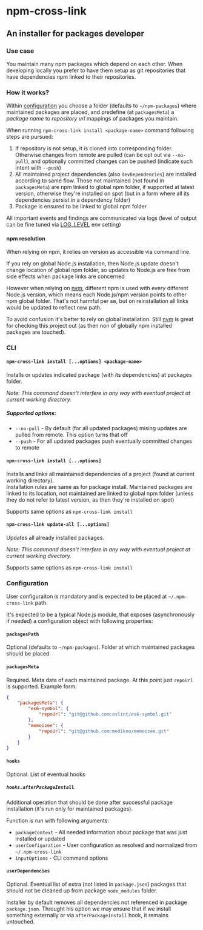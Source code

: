 # npm-cross-link

## An installer for packages developer

### Use case

You maintain many npm packages which depend on each other. When developing locally you prefer to have them setup as git repositories that have dependencies npm linked to their repositories.

### How it works?

Within [configuration](#configuration) you choose a folder (defaults to `~/npm-packages`) where maintained packages are placed, and predefine (at `packagesMeta`) a _package name_ to _repository url_ mappings of packages you maintain.

When running `npm-cross-link install <package-name>` command following steps are pursued:

1. If repository is not setup, it is cloned into corresponding folder. Otherwise changes from remote are pulled (can be opt out via `--no-pull`), and optionally committed changes can be pushed (indicate such intent with `--push`)
2. All maintained project dependencies (also `devDependencies`) are installed according to same flow. Those not maintained (not found in `packagesMeta`) are npm linked to global npm folder, if supported at latest version, otherwise they're installed on spot (but in a form where all its dependencies persist in a dependency folder)
3. Package is ensured to be linked to global npm folder

All important events and findings are communicated via logs (level of output can be fine tuned via [LOG_LEVEL](https://github.com/medikoo/log4/#log_level) env setting)

#### npm resolution

When relying on npm, it relies on version as accessible via command line.

If you rely on global Node.js installation, then Node.js update doesn't change location of global npm folder, so updates to Node.js are free from side effects when package links are concerned

However when relying on [nvm](https://github.com/creationix/nvm), different npm is used with every different Node.js version, which means each Node.js/npm version points to other npm global folder. That's not harmful per se, but on reinstallation all links would be updated to reflect new path.

To avoid confusion it's better to rely on global installation. Still [nvm](https://github.com/creationix/nvm) is great for checking this project out (as then non of globally npm installed packages are touched).

### CLI

#### `npm-cross-link install [...options] <package-name>`

Installs or updates indicated package (with its dependencies) at packages folder.

_Note: This command doesn't interfere in any way with eventual project at current working directory._

##### Supported options:

-   `--no-pull` - By default (for all updated packages) mising updates are pulled from remote. This option turns that off
-   `--push` - For all updated packages push eventually committed changes to remote

#### `npm-cross-link install [...options]`

Installs and links all maintained dependencies of a project (found at current working directory).  
Installation rules are same as for package install. Maintained packages are linked to its location, not maintained are linked to global npm folder (unless they do not refer to latest version, as then they're installed on spot)

Supports same options as `npm-cross-link install`

#### `npm-cross-link update-all [...options]`

Updates all already installed packages.

_Note: This command doesn't interfere in any way with eventual project at current working directory._

Supports same options as `npm-cross-link install`

### Configuration

User configuraiton is mandatory and is expected to be placed at `~/.npm-cross-link` path.

It's expected to be a typical Node.js module, that exposes (asynchronously if needed) a configuration object with following properties:

#### `packagesPath`

Optional (defaults to `~/npm-packages`). Folder at which maintained packages should be placed

#### `packagesMeta`

Required. Meta data of each maintained package. At this point just `repoUrl` is supported. Example form:

```json
{
	"packagesMeta": {
		"es6-symbol": {
			"repoUrl": "git@github.com:eslint/es6-symbol.git"
		},
		"memoizee": {
			"repoUrl": "git@github.com:medikoo/memoizee.git"
		}
	}
}
```

#### `hooks`

Optional. List of eventual hooks

##### `hooks.afterPackageInstall`

Additional operation that should be done after successful package installation (it's run only for maintained packages).

Function is run with following arguments:

-   `packageContext` - All needed information about package that was just installed or updated
-   `userConfiguration` - User configuration as resolved and normalized from `~/.npm-cross-link`
-   `inputOptions` - CLI command options

#### `userDependencies`

Optional. Eventual list of extra (not listed in `package.json`) packages that should not be cleaned up from package `node_modules` folder.

Installer by default removes all dependencies not referenced in package `package.json`. Throught his option we may ensure that if we install something externally or via `afterPackageInstall` hook, it remains untouched.
